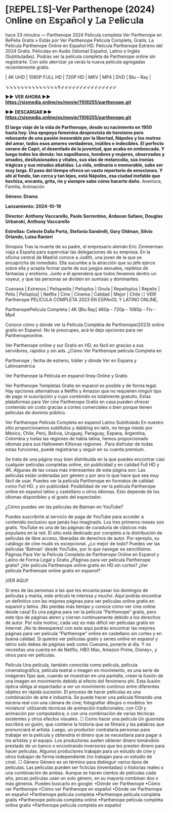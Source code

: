 # [𝚁EPEL𝙸S]-Ver Parthenope (2024) 𝙾nline 𝚎n 𝙴s𝚙añ𝚘l y 𝙻a 𝙿elic𝚞la 

hace 33 minutos — Parthenope 2024 Pelicula completa Ver Parthenope en RePelis Gratis » Estás por Ver Parthenope Película Completa, Gratis. La Película Parthenope Online en Español HD. Película Parthenope Estreno del 2024 Gratis. Películas en Audio (Idioma) Español, Latino o Inglés (Subtituladas). Podrás ver la película completa de Parthenope online sin registrarte. Con sólo aterrizar ya verás la nueva película agregadas recientemente gratis. 

| 4K UHD | 1080P FULL HD | 720P HD | MKV | MP4 | DVD | Blu – Ray | 

⇘⇘⇘⇘⇘⇘⇘⇘⇘⇘⇘⇘⇘⇘↯⇙⇙⇙⇙⇙⇙⇙⇙⇙⇙⇙⇙⇙⇙⇙

**►► VER AHORA ►► https://sixmedia.online/es/movie/1109255/parthenope.git**

**►► DESCARGAR ►► https://sixmedia.online/es/movie/1109255/parthenope.git**

**El largo viaje de la vida de Parthenope, desde su nacimiento en 1950 hasta hoy. Una epopeya femenina desprovista de heroísmo pero rebosante de una pasión inexorable por la libertad, Nápoles y los rostros del amor, todos esos amores verdaderos, inútiles e indecibles. El perfecto verano de Capri, el desenfado de la juventud, que acaba en emboscada. Y luego todos los demás: los napolitanos, hombres y mujeres, observados y amados, desilusionados y vitales, sus olas de melancolía, sus ironías trágicas y sus miradas abatidas. La vida, ordinaria o memorable, sabe ser muy larga. El paso del tiempo ofrece un vasto repertorio de emociones. Y ahí al fondo, tan cerca y tan lejos, está Nápoles, esa ciudad inefable que hechiza, encanta, grita, ríe y siempre sabe cómo hacerte daño.**
Aventura, Familia, Animación

**Género: Drama**

**Lanzamiento: 2024-10-19**

**Director: Anthony Vaccarello, Paolo Sorrentino, Ardavan Safaee, Douglas Urbanski, Anthony Vaccarello**

**Estrellas: Celeste Dalla Porta, Stefania Sandrelli, Gary Oldman, Silvio Orlando, Luisa Ranieri**


Sinopsis Tras la muerte de su padre, el empresario alemán Eric Zimmerman viaja a España para supervisar las delegaciones de su empresa. En la oficina central de Madrid conoce a Judith, una joven de la que se encapricha de inmediato. Ella sucumbe a la atracción que su jefe ejerce sobre ella y acepta formar parte de sus juegos sexuales, repletos de fantasías y erotismo. Junto a él aprenderá que todos llevamos dentro un voyeur, y que las personas se dividen en sumisas y dominantes. 

Cuevana | Estrenos | Pelispedia | Pelisplus | Gnula | Repelisplus | Repelis | Pelis | Pelisplus| | Netflix | Cine | Cinema | Calidad | Mejor | Chile ☐ 
VER! Parthenope PELICULA COMPLETA 2023 EN ESPAnOL Y LATINO ONLINE,

ParthenopePelicula Completa | 4K [Blu Ray] 460p - 720p - 1080p - Flv - Mp4

Conoce cómo y dónde ver la Película Completa de Parthenope(2023) online gratis en Espanol. No te preocupes, acá te dejo opciones para ver Parthenopeonline.

Ver Parthenope online y sur Gratis en HD, es fácil en gracias a sus servidores, rapidos y sin ads. ¿Cómo Ver Parthenope película Completa en

Parthenope ; fecha de estreno, tráiler y dónde Ver en Espana y Latinoamérica

Ver Parthenope la Película en espanol línea Online y Gratis

Ver Parthenope ?ompletas Gratis en espanol es posible y de forma legal. Hay opciones alternativas a Netflix y Amazon que no requieren ningún tipo de pago ni suscripción y cuyo contenido es totalmente gratuito. Estas plataformas para Ver cine Parthenope Gratis en casa pueden ofrecer contenido sin costo gracias a cortes comerciales o bien porque tienen películas de dominio público.

Ver Parthenope Película Completa en espanol Latino Subtitulado En nuestro sitio proporcionamos subtítulos y dabbing en latín, no tenga miedo por México, Chile, Perú, Bolivia, Uruguay, Paraguay, Espana, Argentina, Colombia y todas las regiones de habla latina, hemos proporcionado idiomas para sus Halloween Killsivas regiones. .Para disfrutar de todas estas funciones, puede registrarse y seguir en su cuenta premium.

Se trata de una página muy bien distribuida en la que puedes encontrar casi cualquier películas completas online, sin publicidad y en calidad Full HD y 4K.
Algunas de las cosas más interesantes de esta página son:
Las películas están ordenadas por género y por ano lo que hace que sea muy fácil de usar.
Puedes ver la película Parthenope en formatos de calidad como Full HD. y sin publicidad.
Posibilidad de ver la película Parthenope online en espanol latino y castellano u otros idiomas. Esto depende de los idiomas disponibles y el gusto del espectador.

¿Cómo puedes ver las películas de Batman en YouTube?

Puedes suscribirte al servicio de paga de YouTube para acceder a contenido exclusivo que jamás has imaginado. Los tres primeros meses son gratis.
YouTube es una de las páginas de curaduría de clásicos más populares en la red. El sitio está dedicado por completo a la distribución de películas de libre acceso, liberadas de derechos de autor.
Por ejemplo, su catálogo de cine mudo es excepcional. ¿Lo mejor de todo? Puedes ver las películas 'Batman' desde YouTube, por lo que navegar es sencillísimo.
Páginas Para Ver la Película Completa de Parthenope Online en Espanol y Latino de Forma Legal y Gratis
¿Páginas para ver película Parthenope gratis? ¿Ver película Parthenope online gratis en HD sin cortes? ¿Ver película Parthenope online gratis en espanol?

¡VER AQUI!

Si eres de las personas a las que les encanta pasar los domingos de películas y manta, este artículo te interesa y mucho.
Aquí podrás encontrar un definitivo con las mejores páginas para ver películas online gratis en espanol y latino.
¡No pierdas más tiempo y conoce cómo ver cine online desde casa!
Es una página para ver la película “Parthenope” gratis, pero este tipo de páginas abren y cierran continuamente debido a los derechos de autor. Por este motivo, cada vez es más difícil ver películas gratis en Internet.
¡No te desesperes! con este aqui podrás encontrar las mejores páginas para ver película “Parthenope” online en castellano sin cortes y en buena calidad.
Si quieres ver películas gratis y series online en espanol y latino solo debes de páginas web como Cuevana, ponerte al día. Y no necesitas una cuenta en de Netflix, HBO Max, Amazon Prime, Disney+, y otros para ver películas.

Película Una película, también conocida como película, película cinematográfica, película teatral o imagen en movimiento, es una serie de imágenes fijas que, cuando se muestran en una pantalla, crean la ilusión de una imagen en movimiento debido al efecto del fenómeno phi. Esta ilusión óptica obliga al espectador a ver un movimiento continuo entre diferentes objetos en rápida sucesión. El proceso de hacer películas es una combinación de arte e industria. Se puede hacer una película filmando una escena real con una cámara de cine; fotografiar dibujos o modelos ‘en miniatura’ utilizando técnicas de animación tradicionales; con CGI y animación por computadora; o con una combinación de varias técnicas existentes y otros efectos visuales. ☐ Como hacer una pelicula Un guionista escribirá un guión, que contiene la historia que se filmará y las palabras que pronunciará el artista. Luego, un productor contrataría personas para trabajar en la película y obtendría el dinero que se necesitaría para pagar a los artistas y el equipo. Los productores suelen obtener dinero tomándolo prestado de un banco o encontrando inversores que les presten dinero para hacer películas. Algunos productores trabajan para un estudio de cine y otros trabajan de forma independiente (no trabajan para un estudio de cine). ☐ Género Género es un término para distinguir varios tipos de películas. Las películas pueden ser ficticias (inventadas) o historias reales o una combinación de ambas. Aunque se hacen cientos de películas cada año, pocas películas usan un solo género, en su mayoría combinan dos o más géneros. Puedes buscarlo en google: •Dónde ver Parthenope •Cómo ver Parthenope •Cómo ver Parthenope en español •Dónde ver Parthenope en español •Parthenope película completa •Parthenope película completa gratis •Parthenope película completa online •Parthenope película completa online gratis •Parthenope pelicula completa en español
